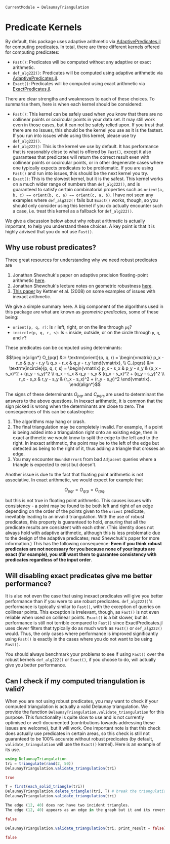 ```@meta 
CurrentModule = DelaunayTriangulation
```

# Predicate Kernels

By default, this package uses adaptive arithmetic via [AdaptivePredicates.jl](https://github.com/JuliaGeometry/AdaptivePredicates.jl) for computing predicates.
In total, there are three different kernels offered for computing predicates:
- `Fast()`: Predicates will be computed without any adaptive or exact arithmetic. 
- `def_alg222()`: Predicates will be computed using adaptive arithmetic via [AdaptivePredicates.jl](https://github.com/JuliaGeometry/AdaptivePredicates.jl).
- `Exact()`: Predicates will be computed using exact arithmetic via [ExactPredicates.jl](https://github.com/lairez/ExactPredicates.jl). 

There are clear strengths and weaknesses to each of these choices. To summarise them, here is when each kernel should be considered:
- `Fast()`: This kernel can be safely used when you know that there are no collinear points or cocircular points in your data set. It may still work even in those cases, but it can not be safely relied upon. If you trust that there are no issues, this should be the kernel you use as it is the fastest. If you run into issues while using this kernel, please use try `def_alg222()`.
- `def_alg222()`: This is the kernel we use by default. It has performance that is reasonably close to what is offered by `Fast()`, except it also guarantees that predicates will return the correct result even with collinear points or cocircular points, or in other degenerate cases where one typically expects predicates to be problematic. If you are using `Fast()` and run into issues, this should be the next kernel you try.
- `Exact()`: This is the slowest kernel, but it is the safest. This kernel works on a much wider range of numbers than `def_alg222()`, and is guaranteed to satisfy certain combinatorial properties such as `orient(a, b, c) == orient(b, c, a) == orient(c, a, b)`. I have not seen any examples  where `def_alg222()` fails but `Exact()` works, though, so you should only consider using this kernel if you do actually encounter such a case, i.e. treat this kernel as a fallback for `def_alg222()`.

We give a discussion below about why robust arithmetic is actually important, to help you understand these choices. A key point is that it is highly advised that you do not use `Fast()`.

## Why use robust predicates?

Three great resources for understanding why we need robust predicates are

1. Jonathan Shewchuk's paper on adaptive precision floating-point arithmetic [here](https://doi.org/10.1007/PL00009321).
2. Jonathan Shewchuk's lecture notes on geometric robustness [here](https://people.eecs.berkeley.edu/~jrs/meshpapers/robnotes.pdf).
3. [This paper](https://doi.org/10.1016/j.comgeo.2007.06.003) by Kettner et al. (2008) on some examples of issues with inexact arithmetic.

We give a simple summary here. A big component of the algorithms used in this package are what are known as _geometric predicates_, some of these being:

- `orient(p, q, r)`: Is `r` left, right, or on the line through `pq`?
- `incircle(p, q, r, s)`: Is `s` inside, outside, or on the circle through `p`, `q`, and `r`?

These predicates can be computed using determinants:

```math 
\begin{align*}
O_{pqr} &:= \textrm{orient}(p, q, r) = \begin{vmatrix} p_x - r_x & p_y - r_y \\ q_x - r_x & q_y - r_y \end{vmatrix}, \\
C_{pqrs} &:= \textrm{incircle}(p, q, r, s) = \begin{vmatrix} p_x - s_x & p_y - s_y & (p_x - s_x)^2 + (p_y - s_y)^2 \\ q_x - s_x & q_y - s_y & (q_x - s_x)^2 + (q_y - s_y)^2 \\ r_x - s_x & r_y - s_y & (r_x - s_x)^2 + (r_y - s_y)^2 \end{vmatrix}.
\end{align*}
```

The signs of these determinants $O_{pqr}$ and $C_{pqrs}$ are used to determinant the answers to the above questions. In inexact arithmetic, it is common that the sign picked is wrong when the determinants are close to zero. The consequences of this can be catastrophic:

1. The algorithms may hang or crash.
2. The final triangulation may be completely invalid. For example, if a point is being added into a triangulation right onto an existing edge, then in exact arithmetic we would know to split the edge to the left and to the right. In inexact arithmetic, the point may be to the left of the edge but detected as being to the right of it, thus adding a triangle that crosses an edge.
3. You may encounter `BoundsError`s from bad `Adjacent` queries where a triangle is expected to exist but doesn't.

Another issue is due to the fact that floating point arithmetic is not associative. In exact arithmetic, we would expect for example that 

```math 
O_{pqr} = O_{qrp} = O_{rpq},
```

but this is not true in floating point arithmetic. This causes issues with consistency - a point may be found to be both left and right of an edge depending on the order of the points given to the `orient` predicate, inevitably leading to an invalid triangulation. With the use of robust predicates, this property is guaranteed to hold, ensuring that all the predicate results are consistent with each other. (This identity does not always hold with adaptive arithmetic,
although this is less problematic due to the design of the adaptive predicates; read Shewchuk's paper for more information.) This has the following consequence: **Even if you think robust predicates are not necessary for you because none of your inputs are exact (for example), you still want them to guarantee consistency with predicates regardless of the input order**.

## Will disabling exact predicates give me better performance?

It is also not even the case that using inexact predicates will give you better performance than if you were to use robust predicates. `def_alg222()`'s performance is typically similar to `Fast()`, with the exception of queries on collinear points. This exception is irrelevant, though, as `Fast()` is not even 
reliable when used on collinear points. `Exact()` is a bit slower, but its performance is still not terrible compared to `Fast()` since ExactPredicates.jl
uses clever filters that typically do as much work as `Fast()` or `def_alg222()` would. Thus, the only cases where performance is improved significantly using `Fast()` is exactly in the cases where you do not want to be using `Fast()`.

You should always benchmark your problems to see if using `Fast()` over the robust kernels `def_alg222()` or `Exact()`, if you choose to do, will actually give you better performance.

## Can I check if my computed triangulation is valid?

When you are not using robust predicates, you may want to check if your computed triangulation is actually a valid Delaunay triangulation. We provide the function `DelaunayTriangulation.validate_triangulation` for this purpose. This functionality is quite slow to use and is not currently optimised or well-documented (contributions towards addressing these issues are welcome), but it will work. One important note is that this check does actually use predicates in certain areas, so this check is still not guaranteed to be 100% accurate without robust predicates (by default, `validate_triangulation` will use the `Exact()` kernel). Here is an example of its use.

```julia
using DelaunayTriangulation
tri = triangulate(rand(2, 50))
DelaunayTriangulation.validate_triangulation(tri)
```
```julia 
true
```
```julia
T = first(each_solid_triangle(tri)) 
DelaunayTriangulation.delete_triangle!(tri, T) # break the triangulation for this example
DelaunayTriangulation.validate_triangulation(tri)
```
```julia
The edge (12, 40) does not have two incident triangles.
The edge (12, 40) appears as an edge in the graph but it and its reverse are not both a key of the adjacent map.

false
```
```julia
DelaunayTriangulation.validate_triangulation(tri; print_result = false)
```
```julia 
false
```
